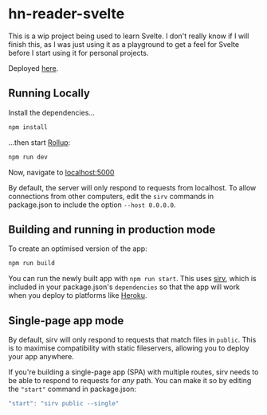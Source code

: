 
# hn-reader-svelte

This is a wip project being used to learn Svelte. I don't really know if I will finish this, as I was just using it as a playground to get a feel for Svelte before I start using it for personal projects.

Deployed [here](https://hn-reader-svelte.netlify.com).

## Running Locally

Install the dependencies...

```bash
npm install
```

...then start [Rollup](https://rollupjs.org):

```bash
npm run dev
```

Now, navigate to [localhost:5000](http://localhost:5000)

By default, the server will only respond to requests from localhost. To allow connections from other computers, edit the `sirv` commands in package.json to include the option `--host 0.0.0.0`.

## Building and running in production mode

To create an optimised version of the app:

```bash
npm run build
```

You can run the newly built app with `npm run start`. This uses [sirv](https://github.com/lukeed/sirv), which is included in your package.json's `dependencies` so that the app will work when you deploy to platforms like [Heroku](https://heroku.com).


## Single-page app mode

By default, sirv will only respond to requests that match files in `public`. This is to maximise compatibility with static fileservers, allowing you to deploy your app anywhere.

If you're building a single-page app (SPA) with multiple routes, sirv needs to be able to respond to requests for *any* path. You can make it so by editing the `"start"` command in package.json:

```js
"start": "sirv public --single"
```
